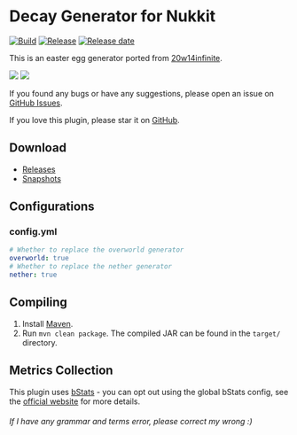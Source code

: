 # Decay Generator for Nukkit
[![Build](https://img.shields.io/circleci/build/github/wode490390/DecayGenerator/master)](https://circleci.com/gh/wode490390/DecayGenerator/tree/master)
[![Release](https://img.shields.io/github/v/release/wode490390/DecayGenerator)](https://github.com/wode490390/DecayGenerator/releases)
[![Release date](https://img.shields.io/github/release-date/wode490390/DecayGenerator)](https://github.com/wode490390/DecayGenerator/releases)
<!--[![Servers](https://img.shields.io/bstats/servers/6991)](https://bstats.org/plugin/bukkit/DecayGenerator/6991)
[![Players](https://img.shields.io/bstats/players/6991)](https://bstats.org/plugin/bukkit/DecayGenerator/6991)-->

This is an easter egg generator ported from [20w14infinite](https://minecraft.gamepedia.com/Java_Edition_20w14infinite).

![](https://i.loli.net/2020/04/04/NhaKsdf8BHUMFmw.png)
![](https://i.loli.net/2020/04/04/Zd9RstGErXDfkFh.png)

If you found any bugs or have any suggestions, please open an issue on [GitHub Issues](https://github.com/wode490390/DecayGenerator/issues).

If you love this plugin, please star it on [GitHub](https://github.com/wode490390/DecayGenerator).

## Download
- [Releases](https://github.com/wode490390/DecayGenerator/releases)
- [Snapshots](https://circleci.com/gh/wode490390/DecayGenerator)

## Configurations

### config.yml
```yaml
# Whether to replace the overworld generator
overworld: true
# Whether to replace the nether generator
nether: true
```

## Compiling
1. Install [Maven](https://maven.apache.org/).
2. Run `mvn clean package`. The compiled JAR can be found in the `target/` directory.

## Metrics Collection

This plugin uses [bStats](https://github.com/wode490390/bStats-Nukkit) - you can opt out using the global bStats config, see the [official website](https://bstats.org/getting-started) for more details.

<!--[![Metrics](https://bstats.org/signatures/bukkit/DecayGenerator.svg)](https://bstats.org/plugin/bukkit/DecayGenerator/6991)-->

###### If I have any grammar and terms error, please correct my wrong :)

